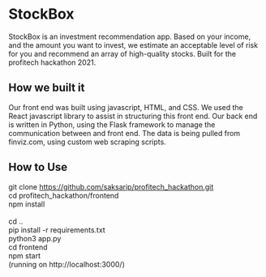 # StockBox

StockBox is an investment recommendation app. Based on your income, and the amount you want to invest, we estimate an acceptable level of risk for you and recommend an array of high-quality stocks. Built for the profitech hackathon 2021. 

## How we built it
Our front end was built using javascript, HTML, and CSS. We used the React javascript library to assist in structuring this front end. Our back end is written in Python, using the Flask framework to manage the communication between and front end. The data is being pulled from finviz.com, using custom web scraping scripts.


## How to Use
git clone https://github.com/saksarip/profitech_hackathon.git \
cd profitech_hackathon/frontend \
npm install \
\
cd .. \
pip install -r requirements.txt \
python3 app.py \
cd frontend \
npm start \
(running on http://localhost:3000/)



